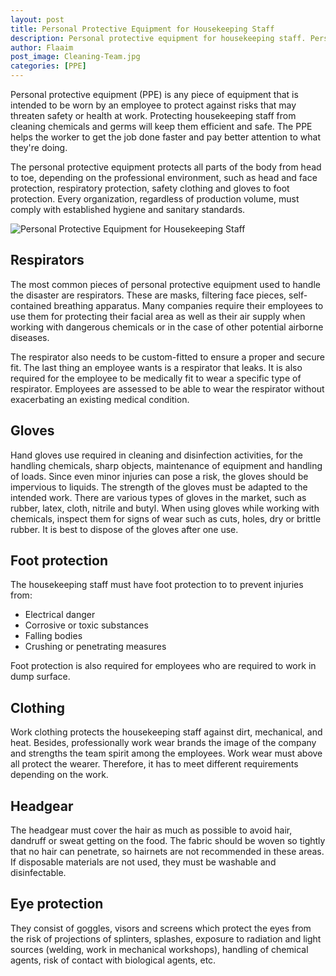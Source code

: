 ```yaml
---
layout: post
title: Personal Protective Equipment for Housekeeping Staff
description: Personal protective equipment for housekeeping staff. Personal protective equipment (PPE) is any piece of equipment that is intended to be worn by an employee to protect against risks that may threaten safety or health at work
author: Flaaim
post_image: Cleaning-Team.jpg
categories: [PPE]
---
```



Personal protective equipment (PPE) is any piece of equipment that is intended to be worn by an employee to protect against risks that may threaten safety or health at work. Protecting housekeeping staff from cleaning chemicals and germs will keep them efficient and safe. The PPE helps the worker to get the job done faster and pay better attention to what they're doing. 


The personal protective equipment protects all parts of the body from head to toe, depending on the professional environment, such as head and face protection, respiratory protection, safety clothing and gloves to foot protection. Every organization, regardless of production volume, must comply with established hygiene and sanitary standards.

![Personal Protective Equipment for Housekeeping Staff](https://safetyworkblog/assets/Cleaning-Team.jpg)

## Respirators

The most common pieces of personal protective equipment used to handle the disaster are respirators. These are masks, filtering face pieces, self-contained breathing apparatus. Many companies require their employees to use them for protecting their facial area as well as their air supply when working with dangerous chemicals or in the case of other potential airborne diseases.

The respirator also needs to be custom-fitted to ensure a proper and secure fit. The last thing an employee wants is a respirator that leaks. It is also required for the employee to be medically fit to wear a specific type of respirator. Employees are assessed to be able to wear the respirator without exacerbating an existing medical condition. 

## Gloves

Hand gloves use required in cleaning and disinfection activities, for the handling chemicals, sharp objects, maintenance of equipment and handling of loads. Since even minor injuries can pose a risk, the gloves should be impervious to liquids. The strength of the gloves must be adapted to the intended work. There are various types of gloves in the market, such as rubber, latex, cloth, nitrile and butyl. When using gloves while working with chemicals, inspect them for signs of wear such as cuts, holes, dry or brittle rubber. It is best to dispose of the gloves after one use. 

## Foot protection
The housekeeping staff must have foot protection to to prevent injuries from:

- Electrical danger
- Corrosive or toxic substances
- Falling bodies
- Crushing or penetrating measures

Foot protection is also required for employees who are required to work in dump surface. 


## Clothing

Work clothing protects the housekeeping staff against dirt, mechanical, and heat. Besides, professionally work wear brands the image of the company and strengths the team spirit among the employees. Work wear must above all protect the wearer. Therefore, it has to meet different requirements depending on the work.


## Headgear

The headgear must cover the hair as much as possible to avoid hair, dandruff or sweat getting on the food. The fabric should be woven so tightly that no hair can penetrate, so hairnets are not recommended in these areas. If disposable materials are not used, they must be washable and disinfectable.


## Eye protection 

They consist of goggles, visors and screens which protect the eyes from the risk of projections of splinters, splashes, exposure to radiation and light sources (welding, work in mechanical workshops), handling of chemical agents, risk of contact with biological agents, etc.


